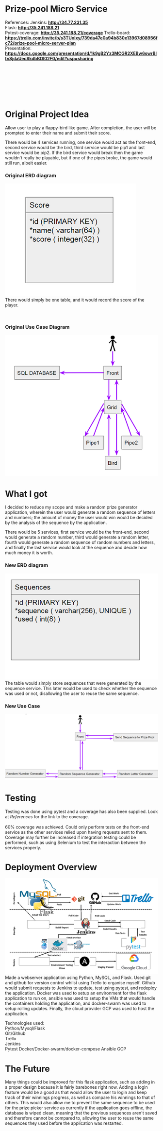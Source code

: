 # Prize-pool Micro Service

References:
Jenkins: **http://34.77.231.35**  
Flask: **http://35.241.188.21**  
Pytest-coverage: **http://35.241.188.21/coverage**
Trello-board: **https://trello.com/invite/b/s3TUoIxy/739da47e0a94b830e13967d08956fc72/prize-pool-micro-server-plan**  
Presentation: **https://docs.google.com/presentation/d/1k9gB2Yz3MCGR2XEBw6swrBItvSjdaUecSkdbBOl02F0/edit?usp=sharing**
<br><br><br><br><br><br><br><br>


# Original Project Idea
Allow user to play a flappy-bird like game. After completion, the user will be prompted to enter their name and submit their score.

There would be 4 services running, one service would act as the front-end, second service would be the bird, third service would be pip1 and last service would be pip2. If the bird service would break then the game wouldn't really be playable, but if one of the pipes broke, the game would still run, albeit easier.

### Original ERD diagram
![ERD diagram](/images/ERD.png)
<br>
There would simply be one table, and it would record the score of the player.

<br>

### Original Use Case Diagram
![use case diagram](/images/UseCase.png)

# What I got
I decided to reduce my scope and make a random prize generator application, wherein the user would generate a random sequence of letters and numbers; the amount of money the user would win would be decided by the analysis of the sequence by the application.

There would be 5 services, first service would be the front-end, second would generate a random number, third would generate a random letter, fourth would generate a random sequence of random numbers and letters, and finally the last service would look at the sequence and decide how much money it is worth.

### New ERD diagram
![ERD new diagram](/images/ERD2.png)
<br>
The table would simply store sequences that were generated by the sequence service. This later would be used to check whether the sequence was used or not, disallowing the user to reuse the same sequence.


### New Use Case
![use case diagram](/images/UseCase2.png)


# Testing
Testing was done using pytest and a coverage has also been supplied. Look at *References* for the link to the coverage.  
<br>
60% coverage was achieved.
Could only perform tests on the front-end service as the other services relied upon having requests sent to them.
Coverage may further be increased if integration testing could be performed, such as using Selenium to test the interaction between the services properly.


# Deployment Overview
![techs used](/images/tech2.png)
Made a webserver application using Python, MySQL, and Flask. Used git and github for version control whilst using Trello to organise myself. Github would submit requests to Jenkins to update, test using pytest, and redeploy the application. Docker was used to setup an environment for the flask application to run on, ansible was used to setup the VMs that would handle the containers holding the application, and docker-swarm was used to setup rolling updates. Finally, the cloud provider GCP was used to host the application.

Technologies used:  
Python/Mysql/Flask  
Git/Github  
Trello  
Jenkins  
Pytest
Docker/Docker-swarm/docker-compose
Ansible
GCP  

# The Future
Many things could be improved for this flask application, such as adding in a proper design because it is fairly barebones right now. Adding a login feature would be a good as that would allow the user to login and keep track of their winnings progress, as well as compare his winnings to that of others. This would also allow me to prevent the same sequence to be used for the prize picker service as currently if the application goes offline, the database is wiped clean, meaning that the previous sequences aren't saved and therefore cannot be compared to, allowing the user to reuse the same sequences they used before the application was restarted.
